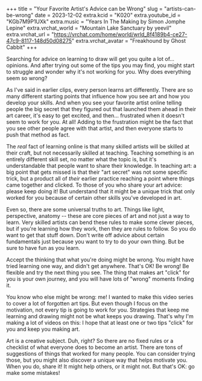 +++
title = "Your Favorite Artist's Advice can be Wrong"
slug = "artists-can-be-wrong"
date = 2023-12-02
extra.kcid = "K020"
extra.youtube_id = "KGb7M9P1UXk"
extra.music = "Years In The Making by Simon Jomphe Lepine"
extra.vrchat_world = "Mountain Lake Sanctuary by yeevil"
extra.vrchat_url = "https://vrchat.com/home/world/wrld_8f4189b4-ce27-47c9-8117-148d50d08275"
extra.vrchat_avatar = "Freakhound by Ghost Cabbit"
+++

Searching for advice on learning to draw will get you quite a lot of... opinions. And after trying out some of the tips you may find, you might start to struggle and wonder why it's not working for you. Why does everything seem so wrong?

As I've said in earlier clips, every person learns art differently. There are so many different starting points that influence how you see art and how you develop your skills. And when you see your favorite artist online telling people the big secret that they figured out that launched them ahead in their art career, it's easy to get excited, and then... frustrated when it doesn't seem to work for you. At all! Adding to the frustration might be the fact that you see other people agree with that artist, and then everyone starts to push that method as fact.

The *real* fact of learning online is that many skilled artists will be skilled at their craft, but not necessarily skilled at teaching. Teaching something is an entirely different skill set, no matter what the topic is, but it's understandable that people want to share their knowledge. In teaching art: a big point that gets missed is that their "art secret" was not some specific trick, but a product all of *their* earlier practice reaching a point where things came together and clicked. To those of you who share your art advice: please keep doing it! But understand that it might be a unique trick that only worked for you because of certain other skills you've developed in art.

Even so, there are some universal truths to art. Things like light, perspective, anatomy -- these are core pieces of art and not just a way to learn. Very skilled artists can bend these rules to make some clever pieces, but if you're learning how they work, then they are rules to follow. So you do want to get that stuff down. Don't write off advice about certain fundamentals just because you want to try to do your own thing. But be sure to have fun as you learn.

Accept the thinking that what you're doing might be wrong. You might have tried learning one way, and didn't get anywhere. That's OK! Be wrong! Be flexible and try the next thing you see. The thing that makes art "click" for you is your own journey, and you will have lots of "wrong" moments finding it.

You know who else might be wrong: me! I wanted to make this video series to cover a lot of forgotten art tips. But even though I focus on the motivation, not every tip is going to work for you. Strategies that keep me learning and drawing might not be what keeps you drawing. That's why I'm making a lot of videos on this: I hope that at least one or two tips "click" for you and keep you making art.

Art is a creative subject. Duh, right? So there are no fixed rules or a checklist of what everyone does to become an artist. There are tons of suggestions of things that worked for many people. You can consider trying those, but you might also discover a unique way that helps motivate you. When you do, share it! It might help others, or it might not. But that's OK: go make some mistakes!
